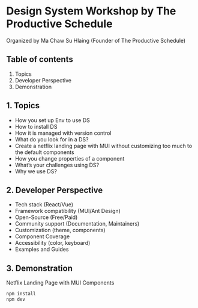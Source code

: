 # Design System Workshop by The Productive Schedule

Organized by Ma Chaw Su Hlaing (Founder of The Productive Schedule)

## Table of contents

1. Topics
2. Developer Perspective
3. Demonstration

## 1. Topics

- How you set up Env to use DS
- How to install DS
- How it is managed with version control
- What do you look for in a DS?
- Create a netflix landing page with MUI without customizing too much to the default components
- How you change properties of a component
- What’s your challenges using DS?
- Why we use DS?

## 2. Developer Perspective

- Tech stack (React/Vue)
- Framework compatibility (MUI/Ant Design)
- Open-Source (Free/Paid)
- Community support (Documentation, Maintainers)
- Customization (theme, components)
- Component Coverage
- Accessibility (color, keyboard)
- Examples and Guides

## 3. Demonstration

Netflix Landing Page with MUI Components

```bash
npm install
npm dev
```
